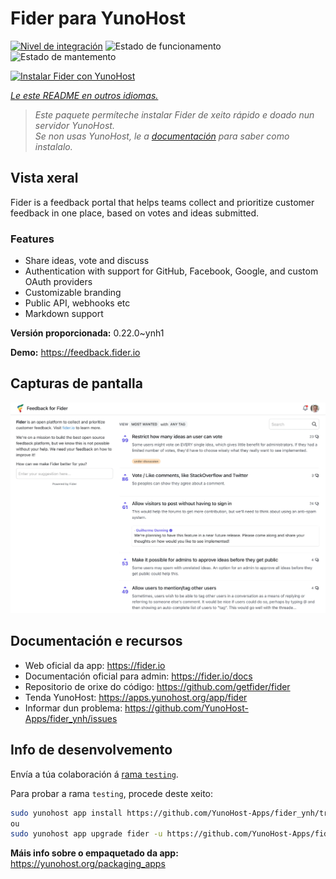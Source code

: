 <!--
NOTA: Este README foi creado automáticamente por <https://github.com/YunoHost/apps/tree/master/tools/readme_generator>
NON debe editarse manualmente.
-->

# Fider para YunoHost

[![Nivel de integración](https://apps.yunohost.org/badge/integration/fider)](https://ci-apps.yunohost.org/ci/apps/fider/)
![Estado de funcionamento](https://apps.yunohost.org/badge/state/fider)
![Estado de mantemento](https://apps.yunohost.org/badge/maintained/fider)

[![Instalar Fider con YunoHost](https://install-app.yunohost.org/install-with-yunohost.svg)](https://install-app.yunohost.org/?app=fider)

*[Le este README en outros idiomas.](./ALL_README.md)*

> *Este paquete permíteche instalar Fider de xeito rápido e doado nun servidor YunoHost.*  
> *Se non usas YunoHost, le a [documentación](https://yunohost.org/install) para saber como instalalo.*

## Vista xeral

Fider is a feedback portal that helps teams collect and prioritize customer feedback in one place, based on votes and ideas submitted.

### Features

- Share ideas, vote and discuss
- Authentication with support for GitHub, Facebook, Google, and custom OAuth providers
- Customizable branding
- Public API, webhooks etc
- Markdown support


**Versión proporcionada:** 0.22.0~ynh1

**Demo:** <https://feedback.fider.io>

## Capturas de pantalla

![Captura de pantalla de Fider](./doc/screenshots/screenshot.png)

## Documentación e recursos

- Web oficial da app: <https://fider.io>
- Documentación oficial para admin: <https://fider.io/docs>
- Repositorio de orixe do código: <https://github.com/getfider/fider>
- Tenda YunoHost: <https://apps.yunohost.org/app/fider>
- Informar dun problema: <https://github.com/YunoHost-Apps/fider_ynh/issues>

## Info de desenvolvemento

Envía a túa colaboración á [rama `testing`](https://github.com/YunoHost-Apps/fider_ynh/tree/testing).

Para probar a rama `testing`, procede deste xeito:

```bash
sudo yunohost app install https://github.com/YunoHost-Apps/fider_ynh/tree/testing --debug
ou
sudo yunohost app upgrade fider -u https://github.com/YunoHost-Apps/fider_ynh/tree/testing --debug
```

**Máis info sobre o empaquetado da app:** <https://yunohost.org/packaging_apps>

